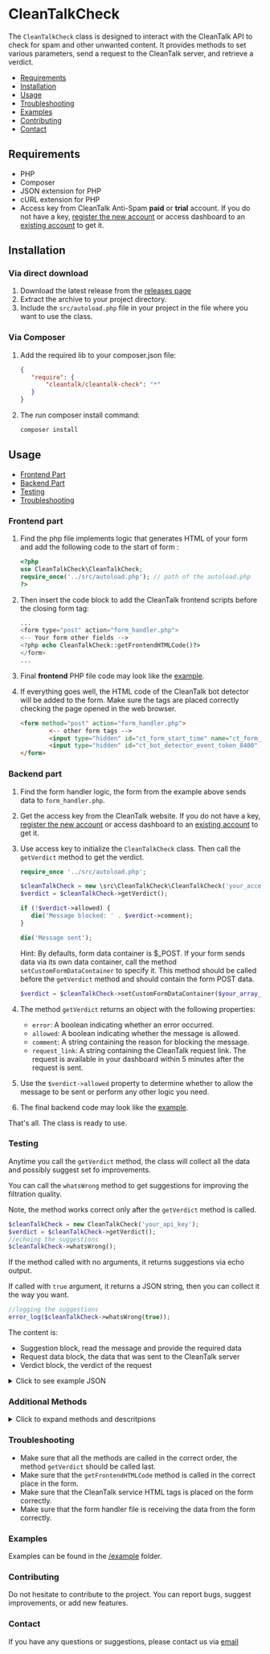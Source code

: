 # CleanTalkCheck

The `CleanTalkCheck` class is designed to interact with the CleanTalk API to check for spam and other unwanted content. It provides methods to set various parameters, send a request to the CleanTalk server, and retrieve a verdict.

- [Requirements](#requirements)
- [Installation](#installation)
- [Usage](#usage)
- [Troubleshooting](#troubleshooting)
- [Examples](#examples)
- [Contributing](#contributing)
- [Contact](#contact)


## Requirements

- PHP
- Composer
- JSON extension for PHP
- cURL extension for PHP
- Access key from CleanTalk Anti-Spam **paid** or **trial** account. If you do not have a key, [register the new account](https://cleantalk.org/register?utm_source=github&utm_medium=article&utm_campaign=instructions&utm_content=link&utm_term=create+account) or access dashboard to an [existing account](https://cleantalk.org/my?utm_source=github&utm_medium=referral&utm_campaign=bot_detector&utm_content=link&utm_term=dashboard) to get it.

## Installation
### Via direct download
1. Download the latest release from the [releases page](https://github.com/cleantalk/cleantalk_check/releases)
2. Extract the archive to your project directory.
3. Include the `src/autoload.php` file in your project in the file where you want to use the class.

### Via Composer
1. Add the required lib to your composer.json file:

   ```json
   {
      "require": {
          "cleantalk/cleantalk-check": "*"
      }
   }
   ```
2. The run composer install command:
    ```sh
    composer install
    ```

## Usage

- [Frontend Part](#frontend-part)
- [Backend Part](#backend-part)
- [Testing](#testing)
- [Troubleshooting](#troubleshooting)

### Frontend part

1. Find the php file implements logic that generates HTML of your form and add the following code to the start of form :

   ```php
   <?php
   use CleanTalkCheck\CleanTalkCheck;
   require_once('../src/autoload.php'); // path of the autoload.php
   ?>
   ```

2. Then insert the code block to add the CleanTalk frontend scripts before the closing form tag:

   ```php
   ...
   <form type="post" action="form_handler.php">
   <-- Your form other fields -->
   <?php echo CleanTalkCheck::getFrontendHTMLCode()?>
   </form>
   ...
   ```

3. Final **frontend** PHP file code may look like the [example](example/contact_form_page.php).

4. If everything goes well, the HTML code of the CleanTalk bot detector will be added to the form. Make sure the tags are placed correctly checking the page opened in the web browser.
   ```html
   <form method="post" action="form_handler.php">
           <-- other form tags -->
           <input type="hidden" id="ct_form_start_time" name="ct_form_start_time" value="1742367202">
           <input type="hidden" id="ct_bot_detector_event_token_8400" name="ct_bot_detector_event_token" value="6174d180b4f5431cad16d5d2cc6044f7c0a5c88d757736647fa903d67ba32621">
   </form>
   ```

### Backend part

1. Find the form handler logic, the form from the example above sends data to `form_handler.php`.

2. Get the access key from the CleanTalk website. If you do not have a key, [register the new account](https://cleantalk.org/register?utm_source=github&utm_medium=article&utm_campaign=instructions&utm_content=link&utm_term=create+account) or access dashboard to an [existing account](https://cleantalk.org/my?utm_source=github&utm_medium=referral&utm_campaign=bot_detector&utm_content=link&utm_term=dashboard) to get it.

3. Use access key to initialize the `CleanTalkCheck` class. Then call the `getVerdict` method to get the verdict.

   ```php
   require_once '../src/autoload.php';
   
   $cleanTalkCheck = new \src\CleanTalkCheck\CleanTalkCheck('your_access_key');
   $verdict = $cleanTalkCheck->getVerdict();
   
   if (!$verdict->allowed) {
      die('Message blocked: ' . $verdict->comment);
   }
   
   die('Message sent');
   ```
   
   Hint: By defaults, form data container is $_POST. If your form sends data via its own data container, call the method `setCustomFormDataContainer` to specify it. This method should be called before the `getVerdict` method and should contain the form POST data. 
   
   ```php
   $verdict = $cleanTalkCheck->setCustomFormDataContainer($your_array_variable)->getVerdict();
   ```

5. The method `getVerdict` returns an object with the following properties:
    - `error`: A boolean indicating whether an error occurred.
    - `allowed`: A boolean indicating whether the message is allowed.
    - `comment`: A string containing the reason for blocking the message.
    - `request_link`: A string containing the CleanTalk request link. The request is available in your dashboard within 5 minutes after the request is sent.
7. Use the `$verdict->allowed` property to determine whether to allow the message to be sent or perform any other logic you need.
8. The final backend code may look like the [example](example/form_handler.php).

That's all. The class is ready to use. 


### Testing

Anytime you call the `getVerdict` method, the class will collect all the data and possibly suggest set fo improvements.

You can call the `whatsWrong` method to get suggestions for improving the filtration quality.

Note, the method works correct only after the `getVerdict` method is called.

```php
$cleanTalkCheck = new CleanTalkCheck('your_api_key');
$verdict = $cleanTalkCheck->getVerdict();
//echoing the suggestions
$cleanTalkCheck->whatsWrong();
```

If the method called with no arguments, it returns suggestions via echo output.

If called with `true` argument, it returns a JSON string, then you can collect it the way you want.

```php
//logging the suggestions
error_log($cleanTalkCheck->whatsWrong(true));
```

The content is:
- Suggestion block, read the message and provide the required data
- Request data block, the data that was sent to the CleanTalk server
- Verdict block, the verdict of the request

<details>
<summary>Click to see example JSON</summary>

```json
{
   "suggestions": {
      "average": [
         {
            "stack": "interface method ->setEmail() has not been called",
            "message": "Please, provide the email field content to improve check quality."
         },
         {
            "stack": "interface method ->setNickName() has not been called",
            "message": "Please, provide the nickname field content to improve check quality."
         },
         {
            "stack": "seen the call ->useContactFormCheck(), but interface method ->setMessage() has not been called",
            "message": "Please, provide the message field to improve check quality."
         }
      ]
   },
   "request_data": {
      "method_name": "check_message",
      "auth_key": "your_api_key",
      "message": null,
      "sender_nickname": null,
      "sender_email": null,
      "sender_ip": "127.0.0.1",
      "js_on": 1,
      "submit_time": 61,
      "event_token": "6174d180b4f5431cad16d5d2cc6044f7c0a5c88d757736647fa903d67ba32621",
      "agent": "php-cleantalk-check",
      "sender_info": "{\"REFFERRER\":\"http:\\\\/\\\\/localhost:63342\\\\/untitled2\\\\/example\\\\/contact_form_page.php\"}"
   },
   "verdict": {
      "allowed": 1,
      "comment": "*** Allowed. Anti-Spam by CleanTalk. ***",
      "error": "",
      "request_link": "https:\\/\\/cleantalk.org\\/my\\/show_requests?request_id=02c11e9c1da92535fa1e892e0ef4333b"
   }
}
```

</details>

### Additional Methods
<details>
<summary>Click to expand methods and descritpions</summary>

* `setEventToken($event_token = null)`: Sets the event token parameter. Use only if the token field is outside of data container.
* `setFormStartTime($form_start_time = null)`: Sets the form start time parameter. Use only if the token field is outside of data container.
* `setIP($ip = null)`: Sets the IP address parameter. Use only if IP detected incorrectly during testing.
* `setEmail($email)`: By defaults, the module search the container data matching the email address regexp. Sets the visitor's email parameter if you prefer to set another data.
* `setNickName($nickname)`: Sets the nickname parameter. Use to improve check quality.
* `setMessage($message)`: Sets the message parameter. Recommended to use for contact forms. Improving the check quality.
* `setDoBlockNoJSVisitor()`: Enables blocking of visitors without JavaScript.
* * If visitor has no JS enabled, the required parameter `event_token` will not be set that causes loss filtration.
* * Due above, if called, the class checks if the visitor has JavaScript enabled and block the request if not.
* * If not called, the class does not check if the visitor has JavaScript enabled.
* `useRegistrationCheck()`: Sets the method to check new user registration. Applies the appropriate CleanTalk filtration ruleset.
* `useContactFormCheck()`: Sets the method to check contact form submissions. Applies the appropriate CleanTalk filtration ruleset.

Any of the methods can be called as fluid interface in any order before `getVerdict()`.

```php
$cleanTalkCheck = new CleanTalkCheck('your_api_key');
$verdict = $cleanTalkCheck
    ->setNickName('nickname')
    ->setMessage('I am a spammer')
    ->setDoBlockNoJSVisitor()
    ->getVerdict();
```

</details>

### Troubleshooting
- Make sure that all the methods are called in the correct order, the method `getVerdict` should be called last.
- Make sure that the `getFrontendHTMLCode` method is called in the correct place in the form.
- Make sure that the CleanTalk service HTML tags is placed on the form correctly. 
- Make sure that the form handler file is receiving the data from the form correctly.

### Examples
Examples can be found in the [/example](example) folder.

### Contributing
Do not hesitate to contribute to the project. You can report bugs, suggest improvements, or add new features.

### Contact
If you have any questions or suggestions, please contact us via [email](mailto:support@cleantalk.org)
